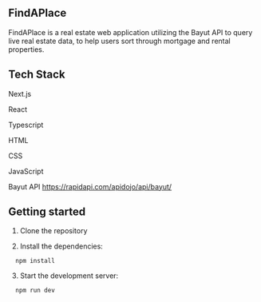 ## FindAPlace

FindAPlace is a real estate web application utilizing the Bayut API to query live real estate data, to help users sort through mortgage and rental properties.

## Tech Stack

Next.js

React

Typescript

HTML

CSS

JavaScript

Bayut API https://rapidapi.com/apidojo/api/bayut/

## Getting started

1. Clone the repository

2. Install the dependencies:

```
  npm install
```

3. Start the development server:

```
  npm run dev
```
